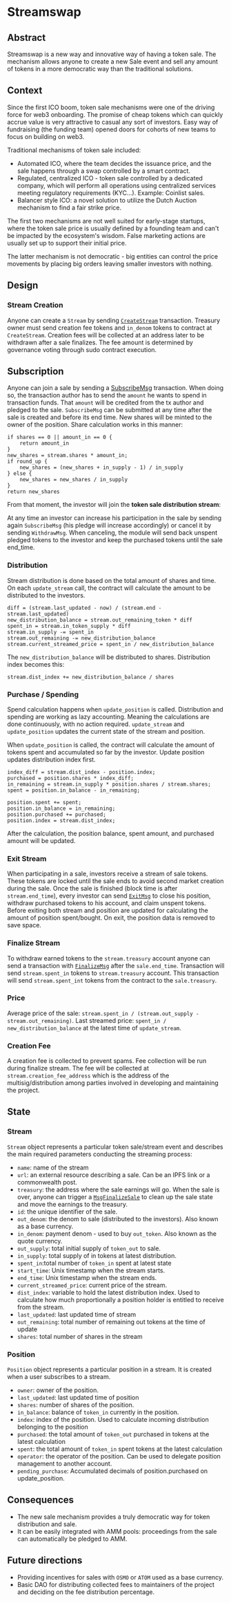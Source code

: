 # Streamswap

## Abstract

Streamswap is a new way and innovative way of having a token sale.
The mechanism allows anyone to create a new Sale event and sell any
amount of tokens in a more democratic way than the traditional solutions.

## Context

Since the first ICO boom, token sale mechanisms were one of the driving
force for web3 onboarding.
The promise of cheap tokens which can quickly accrue value is very attractive
to casual any sort of investors. Easy way of fundraising (the funding team)
opened doors for cohorts of new teams to focus on building on web3.

Traditional mechanisms of token sale included:

- Automated ICO, where the team decides the issuance price, and the sale
  happens through a swap controlled by a smart contract.
- Regulated, centralized ICO - token sale controlled by a dedicated company,
  which will perform all operations using centralized services meeting
  regulatory requirements (KYC...). Example: Coinlist sales.
- Balancer style ICO: a novel solution to utilize the Dutch Auction mechanism to
  find a fair strike price.

The first two mechanisms are not well suited for early-stage startups, where
the token sale price is usually defined by a founding team and can't be
impacted by the ecosystem's wisdom. False marketing actions are usually set up
to support their initial price.

The latter mechanism is not democratic - big entities can control the
price movements by placing big orders leaving smaller investors with nothing.

## Design

### Stream Creation

Anyone can create a `Stream` by sending [`CreateStream`](https://github.com/osmosis-labs/osmosis/blob/robert%2Fstreamswap-spec/proto/osmosis/streamswap/v1/tx.proto#L21) transaction.
Treasury owner must send creation fee tokens and `in_denom` tokens to contract at `CreateStream`.
Creation fees will be collected at an address later to be withdrawn after a sale finalizes.
The fee amount is determined by governance voting through sudo contract execution.

## Subscription

Anyone can join a sale by sending a [SubscribeMsg](https://github.com/osmosis-labs/osmosis/blob/main/proto/osmosis/streamswap/v1/tx.proto#L13) transaction.
When doing so, the transaction author has to send the `amount` he wants to spend in transaction funds.
That `amount` will be credited from the tx author and pledged to the sale.
`SubscribeMsg` can be submitted at any time after the sale is created and before its end time.
New shares will be minted to the owner of the position.
Share calculation works in this manner:

```
if shares == 0 || amount_in == 0 {
    return amount_in
}
new_shares = stream.shares * amount_in;
if round_up {
    new_shares = (new_shares + in_supply - 1) / in_supply
} else {
    new_shares = new_shares / in_supply
}
return new_shares
```

From that moment, the investor will join the **token sale distribution stream**:

At any time an investor can increase his participation in the sale by sending again `SubscribeMsg`
(his pledge will increase accordingly) or cancel it by sending `WithdrawMsg`. When canceling, the module will send back
unspent pledged tokens to the investor and keep the purchased tokens until the sale end_time.


### Distribution

Stream distribution is done based on the total amount of shares and time.
On each `update_stream` call, the contract will calculate the amount to be distributed to the investors.

```
diff = (stream.last_updated - now) / (stream.end - stream.last_updated)
new_distribution_balance = stream.out_remaining_token * diff
spent_in = stream.in_token_supply * diff
stream.in_supply -= spent_in
stream.out_remaining -= new_distribution_balance
stream.current_streamed_price = spent_in / new_distribution_balance
```

The `new_distribution_balance` will be distributed to shares.
Distribution index becomes this:

```
stream.dist_index += new_distribution_balance / shares
```

### Purchase / Spending

Spend calculation happens when `update_position` is called. Distribution and spending are working as lazy accounting. Meaning
the calculations are done continuously, with no action required. `update_stream` and `update_position` updates the current state of the stream and position.

When `update_position` is called, the contract will calculate the amount of tokens spent and accumulated so far by the investor.
Update position updates distribution index first.

```
index_diff = stream.dist_index - position.index;
purchased = position.shares * index_diff;
in_remaining = stream.in_supply * position.shares / stream.shares;
spent = position.in_balance - in_remaining;

position.spent += spent;
position.in_balance = in_remaining;
position.purchased += purchased;
position.index = stream.dist_index;
```

After the calculation, the position balance, spent amount, and purchased amount will be updated.

### Exit Stream

When participating in a sale, investors receive a stream of sale tokens.
These tokens are locked until the sale ends to avoid second market creation during
the sale. Once the sale is finished (block time is after `stream.end_time`), every
investor can send [`ExitMsg`](https://github.com/osmosis-labs/osmosis/blob/main/proto/osmosis/streamswap/v1/tx.proto#L37)
to close his position, withdraw purchased tokens to his account, and claim unspent tokens.
Before exiting both stream and position are updated for calculating the amount of position spent/bought.
On exit, the position data is removed to save space.

### Finalize Stream

To withdraw earned tokens to the `stream.treasury` account anyone can send a
transaction with [`FinalizeMsg`](https://github.com/osmosis-labs/osmosis/blob/main/proto/osmosis/streamswap/v1/tx.proto#L42) after the `sale.end_time`.
Transaction will send `stream.spent_in` tokens to `stream.treasury` account.
This transaction will send `stream.spent_int` tokens from the contract
to the `sale.treasury`.

### Price

Average price of the sale: `stream.spent_in / (stream.out_supply - stream.out_remaining)`.
Last streamed price: `spent_in / new_distribution_balance` at the latest time of `update_stream`.

### Creation Fee

A creation fee is collected to prevent spams. Fee collection will be run during finalize stream.
The fee will be collected at `stream.creation_fee_address` which is the address of the multisig/distribution among parties
involved in developing and maintaining the project.

## State

### Stream

`Stream` object represents a particular token sale/stream event and describes the main
required parameters conducting the streaming process:
- `name`: name of the stream
- `url`: an external resource describing a sale. Can be an IPFS link or a
  commonwealth post.
- `treasury`: the address where the sale earnings will go. When the sale is over,
  anyone can trigger a [`MsgFinalizeSale`](https://github.com/osmosis-labs/osmosis/blob/main/proto/osmosis/streamswap/v1/tx.proto#L42)
  to clean up the sale state and move the earnings to the treasury.
- `id`: the unique identifier of the sale.
- `out_denom`: the denom to sale (distributed to the investors).
  Also known as a base currency.
- `in_denom`: payment denom - used to buy `out_token`.
  Also known as the quote currency.
- `out_supply`: total initial supply of `token_out` to sale.
- `in_supply`: total supply of in tokens at latest distribution.
- `spent_in`:total number of `token_in` spent at latest state
- `start_time`: Unix timestamp when the stream starts.
- `end_time`: Unix timestamp when the stream ends.
- `current_streamed_price`: current price of the stream.
- `dist_index`: variable to hold the latest distribution index. Used to calculate how much proportionally
  a position holder is entitled to receive from the stream.
- `last_updated`: last updated time of stream
- `out_remaining`: total number of remaining out tokens at the time of update
- `shares`: total number of shares in the stream 

### Position

`Position` object represents a particular position in a stream. It is created
when a user subscribes to a stream.
- `owner`: owner of the position.
- `last_updated`: last updated time of position
- `shares`: number of shares of the position.
- `in_balance`: balance of `token_in` currently in the position.
- `index`: index of the position. Used to calculate incoming distribution belonging to the position
- `purchased`: the total amount of `token_out` purchased in tokens at the latest calculation
- `spent`: the total amount of `token_in` spent tokens at the latest calculation
- `operator`: the operator of the position. Can be used to delegate position management to another account.
- `pending_purchase`: Accumulated decimals of position.purchased on update_position.

## Consequences

- The new sale mechanism provides a truly democratic way for token distribution and sale.
- It can be easily integrated with AMM pools: proceedings from the sale can
  automatically be pledged to AMM.

## Future directions

- Providing incentives for sales with `OSMO` or `ATOM` used as a base currency.
- Basic DAO for distributing collected fees to maintainers of the project and deciding on the fee distribution percentage.
